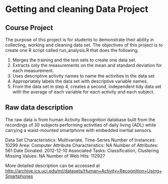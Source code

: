 # Getting and cleaning Data Project
## Course Project

The purpose of this project is for students to demonstrate their ability in collecting, working and cleaning data set. The objectives of this project is to create one R script called run_analysis.R that does the following. 

1. Merges the training and the test sets to create one data set.
2. Extracts only the measurements on the mean and standard deviation for each measurement. 
3. Uses descriptive activity names to name the activities in the data set
4. Appropriately labels the data set with descriptive variable names. 
5. From the data set in step 4, creates a second, independent tidy data set with the average of each variable for each activity and each subject.

## Raw data description

The raw data is from human Activity Recognition database built from the recordings of 30 subjects performing activities of daily living (ADL) while carrying a waist-mounted smartphone with embedded inertial sensors.

Data Set Characteristics:  Multivariate, Time-Series
Number of Instances: 10299
Area: Computer
Attribute Characteristics: NA
Number of Attributes: 561
Date Donated: 2012-12-10
Associated Tasks: Classification, Clustering
Missing Values: NA
Number of Web Hits: 112927

More detailed description can be accessed at http://archive.ics.uci.edu/ml/datasets/Human+Activity+Recognition+Using+Smartphones 


    
